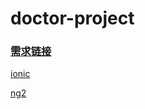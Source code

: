 # doctor-project

### [需求链接](https://mrleolong.github.io/huanzheguanhuai)

  [ionic](http://ionicframework.com/docs/)

  [ng2](https://angular.cn/docs/ts/latest/api/)
